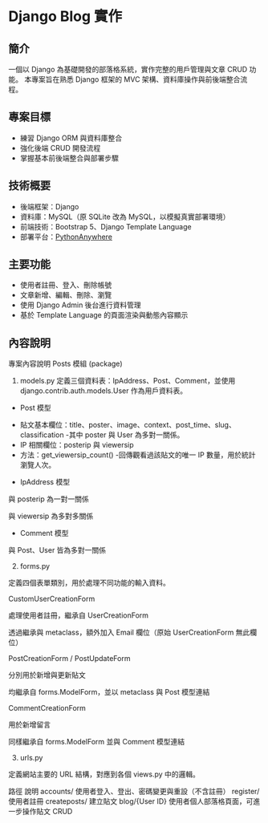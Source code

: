# Django Blog 實作
## 簡介
一個以 Django 為基礎開發的部落格系統，實作完整的用戶管理與文章 CRUD 功能。
本專案旨在熟悉 Django 框架的 MVC 架構、資料庫操作與前後端整合流程。

## 專案目標

- 練習 Django ORM 與資料庫整合
- 強化後端 CRUD 開發流程
- 掌握基本前後端整合與部署步驟

## 技術概要

- 後端框架：Django
- 資料庫：MySQL（原 SQLite 改為 MySQL，以模擬真實部署環境）
- 前端技術：Bootstrap 5、Django Template Language
- 部署平台：[PythonAnywhere](https://oove.pythonanywhere.com/)

## 主要功能

* 使用者註冊、登入、刪除帳號
* 文章新增、編輯、刪除、瀏覽
* 使用 Django Admin 後台進行資料管理
* 基於 Template Language 的頁面渲染與動態內容顯示
  
## 內容說明
 專案內容說明
 Posts 模組 (package)
 1. models.py
定義三個資料表：IpAddress、Post、Comment，並使用 django.contrib.auth.models.User 作為用戶資料表。
  - Post 模型
+ 貼文基本欄位：title、poster、image、context、post_time、slug、classification
  -其中 poster 與 User 為多對一關係。
+ IP 相關欄位：posterip 與 viewersip
+ 方法：get_viewersip_count()
  -回傳觀看過該貼文的唯一 IP 數量，用於統計瀏覽人次。

- IpAddress 模型

與 posterip 為一對一關係

與 viewersip 為多對多關係

- Comment 模型

與 Post、User 皆為多對一關係

2. forms.py

定義四個表單類別，用於處理不同功能的輸入資料。

CustomUserCreationForm

處理使用者註冊，繼承自 UserCreationForm

透過繼承與 metaclass，額外加入 Email 欄位（原始 UserCreationForm 無此欄位）

PostCreationForm / PostUpdateForm

分別用於新增與更新貼文

均繼承自 forms.ModelForm，並以 metaclass 與 Post 模型連結

CommentCreationForm

用於新增留言

同樣繼承自 forms.ModelForm 並與 Comment 模型連結

3. urls.py

定義網站主要的 URL 結構，對應到各個 views.py 中的邏輯。

路徑	說明
accounts/	使用者登入、登出、密碼變更與重設（不含註冊）
register/	使用者註冊
createposts/	建立貼文
blog/{User ID}	使用者個人部落格頁面，可進一步操作貼文 CRUD
        
   
     
       
       


